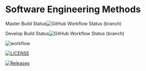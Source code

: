# Software Engineering Methods
Master Build Status![GitHub Workflow Status (branch)](https://img.shields.io/github/workflow/status/SaiWannaAung1/sem/A%20workflow%20for%20my%20Hello%20World%20App/master)

Develop Build Status![GitHub Workflow Status (branch)](https://img.shields.io/github/workflow/status/SaiWannaAung1/sem/A%20workflow%20for%20my%20Hello%20World%20App/develop)

![workflow](https://github.com/SaiWannaAung1/sem/actions/workflows/main.yml/badge.svg)

[![LICENSE](https://img.shields.io/github/license/SaiWannaAung1/sem.svg?style=flat-square)](https://github.com/SaiWannaAung1/sem/blob/master/LICENSE)

[![Releases](https://img.shields.io/github/release/SaiWannaAung1/sem/all.svg?style=flat-square)](https://github.com/SaiWannaAung1/sem/releases)
